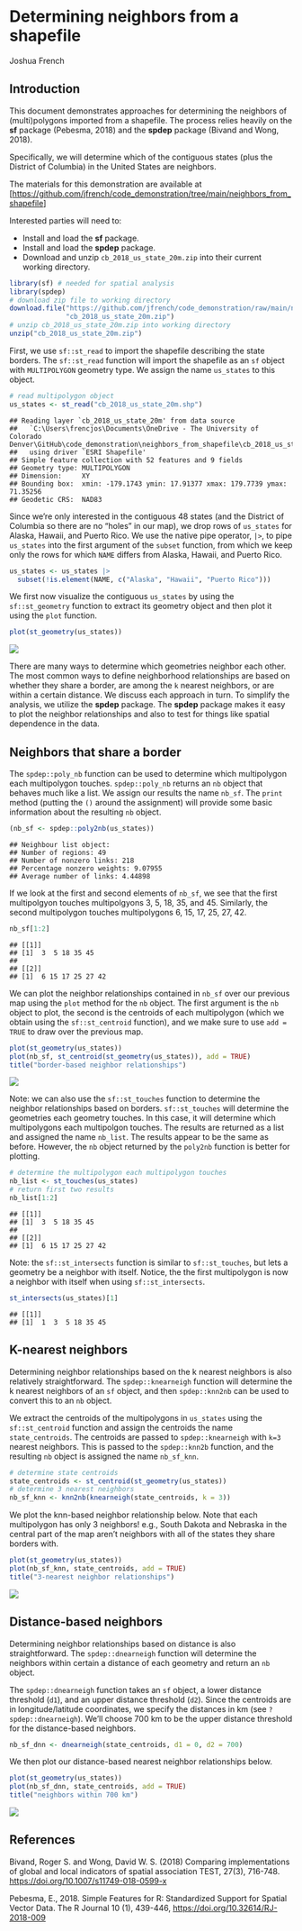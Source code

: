 Determining neighbors from a shapefile
================
Joshua French

## Introduction

This document demonstrates approaches for determining the neighbors of
(multi)polygons imported from a shapefile. The process relies heavily on
the **sf** package (Pebesma, 2018) and the **spdep** package (Bivand and
Wong, 2018).

Specifically, we will determine which of the contiguous states (plus the
District of Columbia) in the United States are neighbors.

The materials for this demonstration are available at
\[<https://github.com/jfrench/code_demonstration/tree/main/neighbors_from_shapefile>\]

Interested parties will need to:

-   Install and load the **sf** package.
-   Install and load the **spdep** package.
-   Download and unzip `cb_2018_us_state_20m.zip` into their current
    working directory.

``` r
library(sf) # needed for spatial analysis
library(spdep)
# download zip file to working directory
download.file("https://github.com/jfrench/code_demonstration/raw/main/neighbors_from_shapefile/cb_2018_us_state_20m.zip",
              "cb_2018_us_state_20m.zip")
# unzip cb_2018_us_state_20m.zip into working directory
unzip("cb_2018_us_state_20m.zip")
```

First, we use `sf::st_read` to import the shapefile describing the state
borders. The `sf::st_read` function will import the shapefile as an `sf`
object with `MULTIPOLYGON` geometry type. We assign the name `us_states`
to this object.

``` r
# read multipolygon object
us_states <- st_read("cb_2018_us_state_20m.shp")
```

    ## Reading layer `cb_2018_us_state_20m' from data source 
    ##   `C:\Users\frencjos\Documents\OneDrive - The University of Colorado Denver\GitHub\code_demonstration\neighbors_from_shapefile\cb_2018_us_state_20m.shp' 
    ##   using driver `ESRI Shapefile'
    ## Simple feature collection with 52 features and 9 fields
    ## Geometry type: MULTIPOLYGON
    ## Dimension:     XY
    ## Bounding box:  xmin: -179.1743 ymin: 17.91377 xmax: 179.7739 ymax: 71.35256
    ## Geodetic CRS:  NAD83

Since we’re only interested in the contiguous 48 states (and the
District of Columbia so there are no “holes” in our map), we drop rows
of `us_states` for Alaska, Hawaii, and Puerto Rico. We use the native
pipe operator, `|>`, to pipe `us_states` into the first argument of the
`subset` function, from which we keep only the rows for which `NAME`
differs from Alaska, Hawaii, and Puerto Rico.

``` r
us_states <- us_states |> 
  subset(!is.element(NAME, c("Alaska", "Hawaii", "Puerto Rico")))
```

We first now visualize the contiguous `us_states` by using the
`sf::st_geometry` function to extract its geometry object and then plot
it using the `plot` function.

``` r
plot(st_geometry(us_states))
```

![](neighbors_from_shapefile_files/figure-gfm/unnamed-chunk-5-1.png)<!-- -->

There are many ways to determine which geometries neighbor each other.
The most common ways to define neighborhood relationships are based on
whether they share a border, are among the `k` nearest neighbors, or are
within a certain distance. We discuss each approach in turn. To simplify
the analysis, we utilize the **spdep** package. The **spdep** package
makes it easy to plot the neighbor relationships and also to test for
things like spatial dependence in the data.

## Neighbors that share a border

The `spdep::poly_nb` function can be used to determine which
multipolygon each multipolygon touches. `spdep::poly_nb` returns an `nb`
object that behaves much like a list. We assign our results the name
`nb_sf`. The `print` method (putting the `()` around the assignment)
will provide some basic information about the resulting `nb` object.

``` r
(nb_sf <- spdep::poly2nb(us_states))
```

    ## Neighbour list object:
    ## Number of regions: 49 
    ## Number of nonzero links: 218 
    ## Percentage nonzero weights: 9.07955 
    ## Average number of links: 4.44898

If we look at the first and second elements of `nb_sf`, we see that the
first multipolgyon touches multipolgyons 3, 5, 18, 35, and 45.
Similarly, the second multipolygon touches multipolygons 6, 15, 17, 25,
27, 42.

``` r
nb_sf[1:2]
```

    ## [[1]]
    ## [1]  3  5 18 35 45
    ## 
    ## [[2]]
    ## [1]  6 15 17 25 27 42

We can plot the neighbor relationships contained in `nb_sf` over our
previous map using the `plot` method for the `nb` object. The first
argument is the `nb` object to plot, the second is the centroids of each
multipolygon (which we obtain using the `sf::st_centroid` function), and
we make sure to use `add = TRUE` to draw over the previous map.

``` r
plot(st_geometry(us_states))
plot(nb_sf, st_centroid(st_geometry(us_states)), add = TRUE)
title("border-based neighbor relationships")
```

![](neighbors_from_shapefile_files/figure-gfm/unnamed-chunk-8-1.png)<!-- -->

Note: we can also use the `sf::st_touches` function to determine the
neighbor relationships based on borders. `sf::st_touches` will determine
the geometries each geometry touches. In this case, it will determine
which multipolygons each multipolgon touches. The results are returned
as a list and assigned the name `nb_list`. The results appear to be the
same as before. However, the `nb` object returned by the `poly2nb`
function is better for plotting.

``` r
# determine the multipolygon each multipolygon touches
nb_list <- st_touches(us_states)
# return first two results
nb_list[1:2]
```

    ## [[1]]
    ## [1]  3  5 18 35 45
    ## 
    ## [[2]]
    ## [1]  6 15 17 25 27 42

Note: the `sf::st_intersects` function is similar to `sf::st_touches`,
but lets a geometry be a neighbor with itself. Notice, the the first
multipolygon is now a neighbor with itself when using
`sf::st_intersects`.

``` r
st_intersects(us_states)[1]
```

    ## [[1]]
    ## [1]  1  3  5 18 35 45

## K-nearest neighbors

Determining neighbor relationships based on the k nearest neighbors is
also relatively straightforward. The `spdep::knearneigh` function will
determine the k nearest neighbors of an `sf` object, and then
`spdep::knn2nb` can be used to convert this to an `nb` object.

We extract the centroids of the multipolygons in `us_states` using the
`sf::st_centroid` function and assign the centroids the name
`state_centroids`. The centroids are passed to `spdep::knearneigh` with
`k=3` nearest neighbors. This is passed to the `spdep::knn2b` function,
and the resulting `nb` object is assigned the name `nb_sf_knn`.

``` r
# determine state centroids
state_centroids <- st_centroid(st_geometry(us_states))
# determine 3 nearest neighbors
nb_sf_knn <- knn2nb(knearneigh(state_centroids, k = 3))
```

We plot the knn-based neighbor relationship below. Note that each
multipolygon has only 3 neighbors! e.g., South Dakota and Nebraska in
the central part of the map aren’t neighbors with all of the states they
share borders with.

``` r
plot(st_geometry(us_states))
plot(nb_sf_knn, state_centroids, add = TRUE)
title("3-nearest neighbor relationships")
```

![](neighbors_from_shapefile_files/figure-gfm/unnamed-chunk-12-1.png)<!-- -->

## Distance-based neighbors

Determining neighbor relationships based on distance is also
straightforward. The `spdep::dnearneigh` function will determine the
neighbors within certain a distance of each geometry and return an `nb`
object.

The `spdep::dnearneigh` function takes an `sf` object, a lower distance
threshold (`d1`), and an upper distance threshold (`d2`). Since the
centroids are in longitude/latitude coordinates, we specify the
distances in km (see `?spdep::dnearneigh`). We’ll choose 700 km to be
the upper distance threshold for the distance-based neighbors.

``` r
nb_sf_dnn <- dnearneigh(state_centroids, d1 = 0, d2 = 700)
```

We then plot our distance-based nearest neighbor relationships below.

``` r
plot(st_geometry(us_states))
plot(nb_sf_dnn, state_centroids, add = TRUE)
title("neighbors within 700 km")
```

![](neighbors_from_shapefile_files/figure-gfm/unnamed-chunk-14-1.png)<!-- -->

<!-- The `sf::st_distance` function is used to compute the intercentroid distances; the resulting object is assigned the name `d`. We then `sort` each row of `d`. The second smallest distance for each row is in the 2nd row of the sorted object (the apply function transposes the output), and we find the minimum distance non-zero distance, which is 27436.33. -->
<!-- ```{r} -->
<!-- d <- st_distance(state_centroids) -->
<!-- (lower <- min(apply(d, 1, sort)[2,])) -->
<!-- ``` -->
<!-- Alternatively, we could have created a vector with the value 0, assigned it the same units as `d`, then determine the largest non-zero distance. The same result is returned. -->
<!-- ```{r} -->
<!-- d0 <- numeric(1) -->
<!-- units(d0) <- units(d) -->
<!-- min(d[d > d0]) -->
<!-- ``` -->

## References

Bivand, Roger S. and Wong, David W. S. (2018) Comparing implementations
of global and local indicators of spatial association TEST, 27(3),
716-748. <https://doi.org/10.1007/s11749-018-0599-x>

Pebesma, E., 2018. Simple Features for R: Standardized Support for
Spatial Vector Data. The R Journal 10 (1), 439-446,
<https://doi.org/10.32614/RJ-2018-009>
